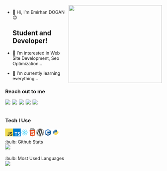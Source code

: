 <img src="https://media.giphy.com/media/zSHERzpaQ9x8k/giphy.gif" align="right" width="300" height="250">

- 👋 Hi, I’m Emirhan DOGAN :blush:     
     ##  Student and Developer!
    
- 👀 I’m interested in Web Site Development, Seo Optimization...
- 🌱 I’m currently learning everything...

### Reach out to me

[<img width="22" src="https://unpkg.com/simple-icons@v4/icons/instagram.svg" align="left" />][instagram] 
 [<img width="22" src="https://unpkg.com/simple-icons@v4/icons/twitter.svg" align="left" />][twitter] 
[<img width="22" src="https://unpkg.com/simple-icons@v4/icons/linkedin.svg" align="left" />][linkedin] 
[<img width="22" src="https://unpkg.com/simple-icons@v4/icons/googlechrome.svg" align="left" />][website]
[<img width="22" src="https://unpkg.com/simple-icons@v4/icons/behance.svg" align="left" />][behance]

<br>
<br>

### Tech I Use
<img align="left" src="https://raw.githubusercontent.com/github/explore/80688e429a7d4ef2fca1e82350fe8e3517d3494d/topics/javascript/javascript.png"  width="25" height="25" />
<img align="left" src="https://raw.githubusercontent.com/github/explore/80688e429a7d4ef2fca1e82350fe8e3517d3494d/topics/typescript/typescript.png"  width="25" height="25" />
<img align="left" src="https://raw.githubusercontent.com/github/explore/80688e429a7d4ef2fca1e82350fe8e3517d3494d/topics/react/react.png"  width="25" height="25" />
<img align="left" src="https://raw.githubusercontent.com/github/explore/80688e429a7d4ef2fca1e82350fe8e3517d3494d/topics/html/html.png"  width="25" height="25" />
<img align="left" src="https://raw.githubusercontent.com/github/explore/80688e429a7d4ef2fca1e82350fe8e3517d3494d/topics/wordpress/wordpress.png"  width="25" height="25" />
<img align="left" src="https://raw.githubusercontent.com/github/explore/80688e429a7d4ef2fca1e82350fe8e3517d3494d/topics/c/c.png"  width="25" height="25" />
<img align="left" src="https://raw.githubusercontent.com/github/explore/80688e429a7d4ef2fca1e82350fe8e3517d3494d/topics/python/python.png"  width="25" height="25" />

<br>
<br>

<detail>
<summary>:bulb: Github Stats</summary>
<img src="https://github-readme-stats.vercel.app/api?username=emirhandgn&theme=radical" >
</details>
<br>
<br>

<detail>
<summary>:bulb: Most Used Languages</summary>
<img src="https://github-readme-stats.vercel.app/api/top-langs/?username=emirhandgn&theme=radical" >
</details>





[instagram]: http://instagram.com/EmirDgn
[twitter]: http://twitter.com/EmirDgn
[linkedin]: https://www.linkedin.com/in/emir-do%C4%9Fan-51a02abb
[website]: http://emirdogan.info
[behance]: https://www.behance.net/emirhandoan

